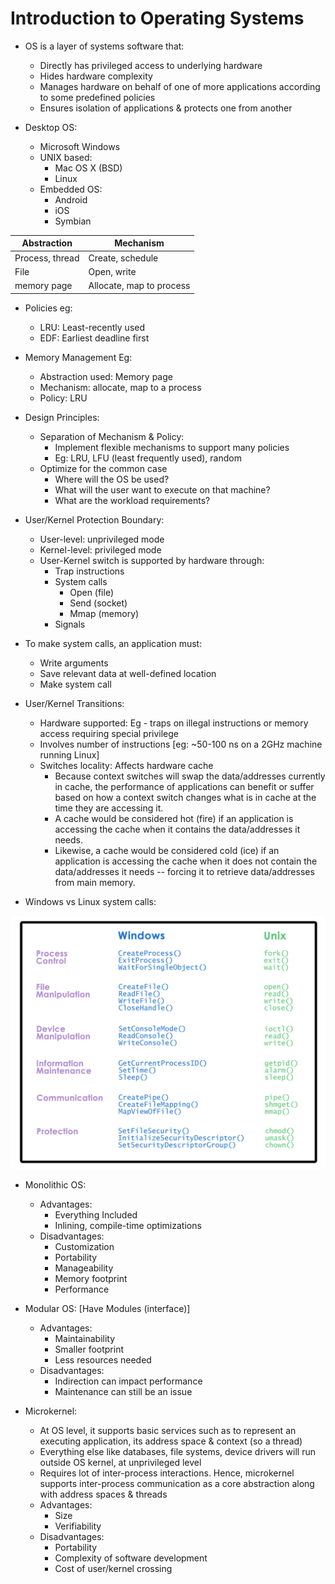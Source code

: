 # Introduction to Operating Systems

- OS is a layer of systems software that:
    - Directly has privileged access to underlying hardware
    - Hides hardware complexity
    - Manages hardware on behalf of one of more applications according to some predefined policies
    - Ensures isolation of applications & protects one from another

- Desktop OS:
    - Microsoft Windows
    - UNIX based:
        - Mac OS X (BSD)
        - Linux
    - Embedded OS:
        - Android
        - iOS
        - Symbian

| Abstraction | Mechanism |
|--|--|
|Process, thread|Create, schedule|
|File |Open, write |
|memory page|Allocate, map to process|

- Policies eg: 
    - LRU: Least-recently used
    - EDF: Earliest deadline first

- Memory Management Eg:
    - Abstraction used: Memory page
    - Mechanism: allocate, map to a process
    - Policy: LRU

- Design Principles:
    - Separation of Mechanism & Policy:
        - Implement flexible mechanisms to support many policies
        - Eg: LRU, LFU (least frequently used), random
    - Optimize for the common case
        - Where will the OS be used?
        - What will the user want to execute on that machine?
        - What are the workload requirements?

- User/Kernel Protection Boundary:
    - User-level: unprivileged mode
    - Kernel-level: privileged mode
    - User-Kernel switch is supported by hardware through:
        - Trap instructions
        - System calls
            - Open (file)
            - Send (socket)
            - Mmap (memory)
        - Signals

- To make system calls, an application must:
    - Write arguments
    - Save relevant data at well-defined location
    - Make system call

- User/Kernel Transitions:
    - Hardware supported: Eg - traps on illegal instructions or memory access requiring special privilege
    - Involves number of instructions [eg: ~50-100 ns on a 2GHz machine running Linux]
    - Switches locality: Affects hardware cache
        - Because context switches will swap the data/addresses currently in cache, the performance of applications can benefit or suffer based on how a context switch changes what is in cache at the time they are accessing it.
        - A cache would be considered hot (fire) if an application is accessing the cache when it contains the data/addresses it needs.
        - Likewise, a cache would be considered cold (ice) if an application is accessing the cache when it does not contain the data/addresses it needs -- forcing it to retrieve data/addresses from main memory.

- Windows vs Linux system calls:

![Windows vs Linux system calls](./images/fig1.png)

- Monolithic OS: 
    - Advantages: 
        - Everything Included
        - Inlining, compile-time optimizations
    - Disadvantages:
        - Customization
        - Portability
        - Manageability
        - Memory footprint
        - Performance

- Modular OS: [Have Modules (interface)]
    - Advantages:
        - Maintainability
        - Smaller footprint
        - Less resources needed
    - Disadvantages:
        - Indirection can impact performance
        - Maintenance can still be an issue

- Microkernel:
    - At OS level, it supports basic services such as to represent an executing application, its address space & context (so a thread)
    - Everything else like databases, file systems, device drivers will run outside OS kernel, at unprivileged level
    - Requires lot of inter-process interactions. Hence, microkernel supports inter-process communication as a core abstraction along with address spaces & threads
    - Advantages:
        - Size
        - Verifiability
    - Disadvantages:
        - Portability
        - Complexity of software development
        - Cost of user/kernel crossing
